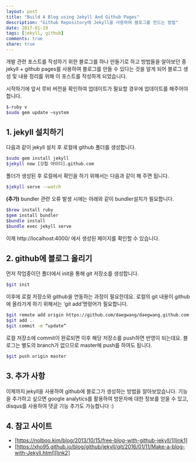 ```yaml
---
layout: post
title: "Build A Blog using Jekyll And Github Pages"
description: "Github Repository에 Jekyll을 사용하여 블로그를 만드는 방법"
date: 2017-01-19
tags: [jekyll, github]
comments: true
share: true
---
```


개발 관련 포스트를 작성하기 위한 블로그를 하나 만들기로 하고 방법들을 알아보던 중 jekyll + github pages를 사용하여 블로그를 만들 수 있다는 것을 알게 되어 블로그 생성 및 내용 정리를 위해 이 포스트를 작성하게 되었습니다.


시작하기에 앞서 루비 버전을 확인하여 업데이트가 필요할 경우에 업데이트를 해주어야 합니다.

``` bash
$-ruby v
$sudo gem update —system
```


## 1. jekyll 설치하기

다음과 같이 jekyll 설치 후 로컬에 github 폴더를 생성합니다.

``` bash
$sudo gem install jekyll
$jekyll new [깃헙 아이디].github.com 
```


폴더가 생성된 후 로컬에서 확인을 하기 위해서는 다음과 같이 해 주면 됩니다.

``` bash
$jekyll serve -—watch
```


__(추가)__ bundler 관련 오류 발생 시에는 아래와 같이 bundler설치가 필요합니다.

``` bash
$brew install ruby
$gem install bundler
$bundle install
$bundle exec jekyll serve
```

이제 http://localhost:4000/ 에서 생성된 페이지를 확인할 수 있습니다.

## 2. github에 블로그 올리기

먼저 작업중이던 폴더에서 init을 통해 git 저장소를 생성합니다.

``` bash
$git init
```

이후에 로컬 저장소와 github을 연동하는 과정이 필요한데요. 
로컬의 git 내용이 github에 올라가게 하기 위해서는 ‘git add’명령어가 필요합니다.

``` bash
$git remote add origin https://github.com/daegwang/daegwang.github.com.git
$git add .
$git commit -m “update”
```

로컬 저장소에 commit이 완료되면 이후 해당 저장소를 push하면 반영이 되는데요. 블로그는 별도의 branch가 없으므로 master에 push를 하여도 됩니다.

``` bash
$git push origin master
```

## 3. 추가 사항
이제까지 jekyll을 사용하여 github에 블로그가 생성하는 방법을 알아보았습니다. 기능을 추가하고 싶으면 google analytics를 활용하여 방문자에 대한 정보를 얻을 수 있고, disqus를 사용하여 댓글 기능 추가도 가능합니다 :) 

## 4. 참고 사이트
- [https://nolboo.kim/blog/2013/10/15/free-blog-with-github-jekyll/][link1]
- [https://xho95.github.io/blog/github/jekyll/git/2016/01/11/Make-a-blog-with-Jekyll.html][link2]

[link1]: https://nolboo.kim/blog/2013/10/15/free-blog-with-github-jekyll/
[link2]: https://xho95.github.io/blog/github/jekyll/git/2016/01/11/Make-a-blog-with-Jekyll.html

